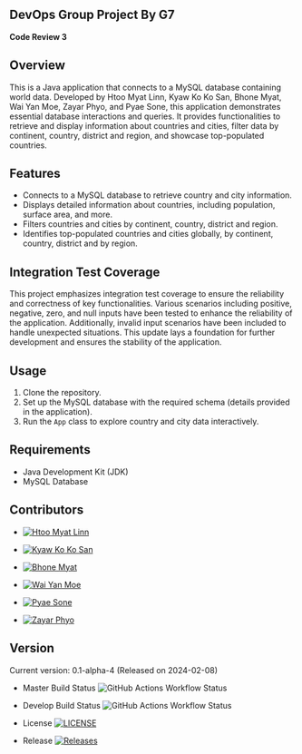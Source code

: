 ## **DevOps Group Project By G7**

**Code Review 3**

## Overview

This is a Java application that connects to a MySQL database containing world data. Developed by Htoo Myat Linn, Kyaw Ko Ko San, Bhone Myat, Wai Yan Moe, Zayar Phyo, and Pyae Sone, this application demonstrates essential database interactions and queries. It provides functionalities to retrieve and display information about countries and cities, filter data by continent, country, district and region, and showcase top-populated countries.


## Features

- Connects to a MySQL database to retrieve country and city information.
- Displays detailed information about countries, including population, surface area, and more.
- Filters countries and cities by continent, country, district and region.
- Identifies top-populated countries and cities globally, by continent, country, district and by region.

## Integration Test Coverage

This project emphasizes integration test coverage to ensure the reliability and correctness of key functionalities. Various scenarios including positive, negative, zero, and null inputs have been tested to enhance the reliability of the application. Additionally, invalid input scenarios have been included to handle unexpected situations. This update lays a foundation for further development and ensures the stability of the application.

## Usage

1. Clone the repository.
2. Set up the MySQL database with the required schema (details provided in the application).
3. Run the `App` class to explore country and city data interactively.

## Requirements

- Java Development Kit (JDK)
- MySQL Database

## Contributors

- [![Htoo Myat Linn](https://img.shields.io/badge/-Htoo_Myat_Linn-00cc00.svg)](https://github.com/AdamCold)

- [![Kyaw Ko Ko San](https://img.shields.io/badge/-Kyaw_Ko_Ko_San-00cc00.svg)](https://github.com/KyawKoKoSan)

- [![Bhone Myat](https://img.shields.io/badge/-Bhone_Myat-00cc00.svg)](https://github.com/bhonemyat88)

- [![Wai Yan Moe](https://img.shields.io/badge/-Wai_Yan_Moe-00cc00.svg)](https://github.com/WaiYanMoe-Devop)

- [![Pyae Sone](https://img.shields.io/badge/-Pyae_Sone-00cc00.svg)](https://github.com/SonePyae)

- [![Zayar Phyo](https://img.shields.io/badge/-Zayar_Phyo-00cc00.svg)](https://github.com/zayarphyo18)
  
## Version

Current version: 0.1-alpha-4 (Released on 2024-02-08)

- Master Build Status ![GitHub Actions Workflow Status](https://img.shields.io/github/actions/workflow/status/AdamCold/group7/main.yml?branch=master)

- Develop Build Status ![GitHub Actions Workflow Status](https://img.shields.io/github/actions/workflow/status/AdamCold/group7/main.yml?branch=develop)

- License [![LICENSE](https://img.shields.io/github/license/AdamCold/group7.svg?style=flat-square)](https://github.com/AdamCold/group7/blob/master/LICENSE)

- Release [![Releases](https://img.shields.io/github/release/AdamCold/group7/all.svg?style=flat-square)](https://github.com/AdamCold/group7/releases)


